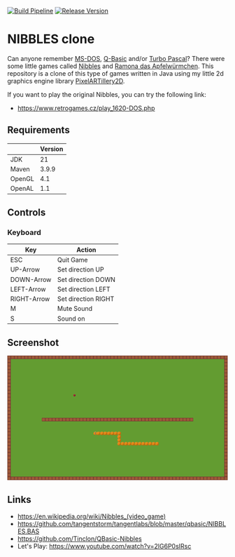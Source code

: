 [![Build Pipeline](https://github.com/mwttg-games/nibbles-clone/actions/workflows/build.yml/badge.svg)](https://github.com/mwttg-games/nibbles-clone/actions/workflows/build.yml)
[![Release Version](https://img.shields.io/github/v/release/mwttg-games/nibbles-clone)](https://github.com/mwttg-games/nibbles-clone/releases)


# NIBBLES clone

Can anyone remember [MS-DOS][msdos], [Q-Basic][qbasic] and/or [Turbo Pascal][pascal]?
There were some little games called [Nibbles][uvl-nibbles] and [Ramona das Apfelwürmchen][uvl-ramona].
This repository is a clone of this type of games written in Java using my little 2d graphics
engine library [PixelARTillery2D][pixelartillery].

If you want to play the original Nibbles, you can try the following link:
* https://www.retrogames.cz/play_1620-DOS.php

## Requirements

|        | Version |
|--------|---------|
| JDK    | 21      |
| Maven  | 3.9.9   |
| OpenGL | 4.1     |
| OpenAL | 1.1     |

## Controls 

### Keyboard

| Key         | Action              |
|-------------|---------------------|
| ESC         | Quit Game           |
| UP-Arrow    | Set direction UP    |
| DOWN-Arrow  | Set direction DOWN  |
| LEFT-Arrow  | Set direction LEFT  |
| RIGHT-Arrow | Set direction RIGHT |
| M           | Mute Sound          |
| S           | Sound on            |

## Screenshot

![Screenshot](screenshot.png "Level 1")


## Links

* https://en.wikipedia.org/wiki/Nibbles_(video_game)
* https://github.com/tangentstorm/tangentlabs/blob/master/qbasic/NIBBLES.BAS
* https://github.com/Tinclon/QBasic-Nibbles
* Let's Play: https://www.youtube.com/watch?v=2lG6P0sIRsc

[comment]: <> (collection of links sorted alphabetically ascending)

[msdos]: https://en.wikipedia.org/wiki/MS-DOS

[pixelartillery]: https://github.com/mwttg/pixel-artillery-2d

[qbasic]: https://de.wikipedia.org/wiki/QBasic

[pascal]: https://en.wikipedia.org/wiki/Turbo_Pascal

[uvl-nibbles]: https://www.uvlist.net/game-250993-QBasic+Nibbles

[uvl-ramona]: https://www.uvlist.net/game-191877-Ramona+das+Apfel+Wurmchen
